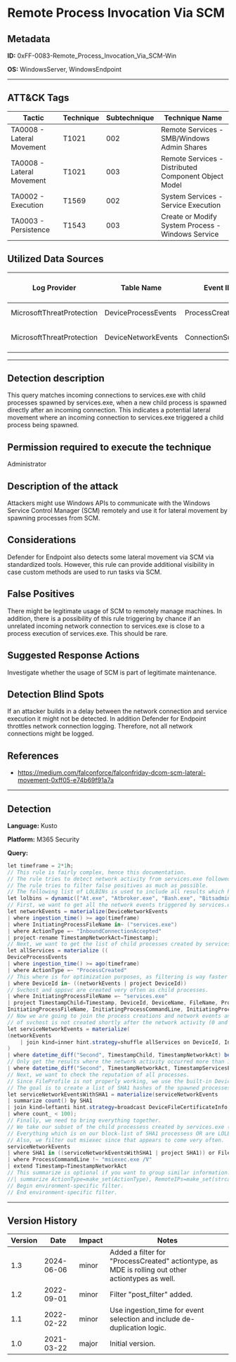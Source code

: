 # Remote Process Invocation Via SCM

## Metadata
**ID:** 0xFF-0083-Remote_Process_Invocation_Via_SCM-Win

**OS:** WindowsServer, WindowsEndpoint

---

## ATT&CK Tags

| Tactic | Technique | Subtechnique | Technique Name |
|---|---|---| --- |
| TA0008 - Lateral Movement | T1021 | 002 | Remote Services - SMB/Windows Admin Shares|
| TA0008 - Lateral Movement | T1021 | 003 | Remote Services - Distributed Component Object Model|
| TA0002 - Execution | T1569 | 002 | System Services - Service Execution|
| TA0003 - Persistence | T1543 | 003 | Create or Modify System Process - Windows Service|

## Utilized Data Sources

| Log Provider | Table Name | Event ID | Event Name | ATT&CK Data Source | ATT&CK Data Component|
|---------|---------|---------|----------|---------|---------|
|MicrosoftThreatProtection|DeviceProcessEvents|ProcessCreated||Process|Process Creation|
|MicrosoftThreatProtection|DeviceNetworkEvents|ConnectionSuccess||Network Traffic|Network Connection Creation|
---

## Detection description
This query matches incoming connections to services.exe with child processes spawned by services.exe, when a new child process is spawned directly after an incoming connection. This indicates a potential lateral movement where an incoming connection to services.exe triggered a child process being spawned.



## Permission required to execute the technique
Administrator


## Description of the attack
Attackers might use Windows APIs to communicate with the Windows Service Control Manager (SCM) remotely
and use it for lateral movement by spawning processes from SCM.


## Considerations
Defender for Endpoint also detects some lateral movement via SCM via standardized tools. However, this
rule can provide additional visibility in case custom methods are used to run tasks via SCM.


## False Positives
There might be legitimate usage of SCM to remotely manage machines. In addition, there is a possibility of this rule triggering by chance if an unrelated incoming network connection to services.exe is close to a process execution of services.exe. This should be rare.


## Suggested Response Actions
Investigate whether the usage of SCM is part of legitimate maintenance.


## Detection Blind Spots
If an attacker builds in a delay between the network connection and service execution it might not be detected. In addition Defender for Endpoint throttles network connection logging. Therefore, not all network connections might be logged.


## References
* https://medium.com/falconforce/falconfriday-dcom-scm-lateral-movement-0xff05-e74b69f91a7a

---
## Detection

**Language:** Kusto

**Platform:** M365 Security

**Query:**
```C#
let timeframe = 2*1h;
// This rule is fairly complex, hence this documentation.
// The rule tries to detect network activity from services.exe followed by the start of a new child process of services.exe (i.e., a service start).
// The rule tries to filter false positives as much as possible.
// The following list of LOLBINs is used to include all results which have a high reputation, but are LOLBINs.
let lolbins = dynamic(["At.exe", "Atbroker.exe", "Bash.exe", "Bitsadmin.exe", "CertReq.exe", "Certutil.exe", "Cmd.exe", "Cmdkey.exe", "Cmstp.exe", "Control.exe", "Csc.exe", "Cscript.exe", "Desktopimgdownldr.exe", "Dfsvc.exe", "Diantz.exe", "Diskshadow.exe", "Dnscmd.exe", "Esentutl.exe", "Eventvwr.exe", "Expand.exe", "Extexport.exe", "Extrac32.exe", "Findstr.exe", "Forfiles.exe", "Ftp.exe", "GfxDownloadWrapper.exe", "Gpscript.exe", "Hh.exe", "Ie4uinit.exe", "Ieexec.exe", "Ilasm.exe", "Infdefaultinstall.exe", "Installutil.exe", "Jsc.exe", "Makecab.exe", "Mavinject.exe", "Microsoft.Workflow.Compiler.exe", "Mmc.exe", "MpCmdRun.exe", "Msbuild.exe", "Msconfig.exe", "Msdt.exe", "Mshta.exe", "Msiexec.exe", "Netsh.exe", "Odbcconf.exe", "Pcalua.exe", "Pcwrun.exe", "Pktmon.exe", "Presentationhost.exe", "Print.exe", "Psr.exe", "Rasautou.exe", "Reg.exe", "Regasm.exe", "Regedit.exe", "Regini.exe", "Register-cimprovider.exe", "Regsvcs.exe", "Regsvr32.exe", "Replace.exe", "Rpcping.exe", "Rundll32.exe", "Runonce.exe", "Runscripthelper.exe", "Sc.exe", "Schtasks.exe", "Scriptrunner.exe", "SyncAppvPublishingServer.exe", "Ttdinject.exe", "Tttracer.exe", "vbc.exe", "Verclsid.exe", "Wab.exe", "Wmic.exe", "Wscript.exe", "Wsreset.exe", "Xwizard.exe", "AgentExecutor.exe", "Appvlp.exe", "Bginfo.exe", "Cdb.exe", "csi.exe", "Devtoolslauncher.exe", "dnx.exe", "Dotnet.exe", "Dxcap.exe", "Excel.exe", "Mftrace.exe", "Msdeploy.exe", "msxsl.exe", "ntdsutil.exe", "Powerpnt.exe", "rcsi.exe", "Sqldumper.exe", "Sqlps.exe", "SQLToolsPS.exe", "Squirrel.exe", "te.exe", "Tracker.exe", "Update.exe", "vsjitdebugger.exe", "Winword.exe", "Wsl.exe"]);
// First, we want to get all the network events triggered by services.exe.
let networkEvents = materialize(DeviceNetworkEvents
| where ingestion_time() >= ago(timeframe)
| where InitiatingProcessFileName in~ ("services.exe")
| where ActionType =~ "InboundConnectionAccepted"
| project-rename TimestampNetworkAct=Timestamp);
// Next, we want to get the list of child processes created by services.exe.
let allServices = materialize ((
DeviceProcessEvents
| where ingestion_time() >= ago(timeframe)
| where ActionType =~ "ProcessCreated"
// This where is for optimization purposes, as filtering is way faster than joins.
| where DeviceId in~ ((networkEvents | project DeviceId))
// Svchost and sppsvc are created very often as child processes.
| where InitiatingProcessFileName =~ "services.exe"
| project TimestampChild=Timestamp, DeviceId, DeviceName, FileName, ProcessCommandLine, SHA1,
InitiatingProcessFileName, InitiatingProcessCommandLine, InitiatingProcessSHA1, InitiatingProcessId, TimestampServicesExe=InitiatingProcessCreationTime));
// Now we are going to join the process creations and network events and filter out all the tables _after_ the join where the child process
// of svchost is not created shortly after the network activity (0 and 10 seconds).
let serviceNetworkEvents = materialize(
(networkEvents
    | join kind=inner hint.strategy=shuffle allServices on DeviceId, InitiatingProcessId, InitiatingProcessFileName
)
| where datetime_diff("Second", TimestampChild, TimestampNetworkAct) between (0 .. 10)
// Only get the results where the network activity occurred more than 1 minute after services.exe has started (i.e., system boot).
| where datetime_diff("Second", TimestampNetworkAct, TimestampServicesExe) > 60);
// Next, we want to check the reputation of all processes.
// Since FileProfile is not properly working, we use the built-in DeviceFileCertificateInfo for the AntiJoin.
// The goal is to create a list of SHA1 hashes of the spawned processes which have a low prevelance and are not in de DeviceFileCertificateInfo.
let serviceNetworkEventsWithSHA1 = materialize(serviceNetworkEvents
| summarize count() by SHA1
| join kind=leftanti hint.strategy=broadcast DeviceFileCertificateInfo on SHA1
| where count_ < 100);
// Finally, we need to bring everything together.
// We take our subset of the child processess created by services.exe (serviceNetworkEvents).
// Everything which is on our block-list of SHA1 processess OR are LOLBINs, are filtered out.
// Also, we filter out msiexec since that appears to come very often.
serviceNetworkEvents
| where SHA1 in ((serviceNetworkEventsWithSHA1 | project SHA1)) or FileName in~ (lolbins)
| where ProcessCommandLine !~ "msiexec.exe /V"
| extend Timestamp=TimestampNetworkAct
// This summarize is optional if you want to group similar information.
//| summarize ActionType=make_set(ActionType), RemoteIPs=make_set(strcat(RemoteIP, ":", RemotePort, " (", RemoteUrl, ")")), LocalPort=make_set(LocalPort) by bin(TimestampNetworkAct, 1m), DeviceId, DeviceName, LocalIP, Protocol, AdditionalFields, bin(TimestampChild, 1m), FileName, ProcessCommandLine, SHA1, InitiatingProcessFileName, InitiatingProcessCommandLine1, bin(TimestampServicesExe, 1m)
// Begin environment-specific filter.
// End environment-specific filter.
```

---

## Version History
| Version | Date | Impact | Notes |
|---------|------|--------|------|
| 1.3  | 2024-06-06| minor | Added a filter for "ProcessCreated" actiontype, as MDE is rolling out other actiontypes as well. |
| 1.2  | 2022-09-01| minor | Filter "post_filter" added. |
| 1.1  | 2022-02-22| minor | Use ingestion_time for event selection and include de-duplication logic. |
| 1.0  | 2021-03-22| major | Initial version. |